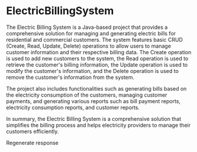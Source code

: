 # ElectricBillingSystem
The Electric Billing System is a Java-based project that provides a comprehensive solution for managing and generating electric bills for residential and commercial customers. 
The system features basic CRUD (Create, Read, Update, Delete) operations to allow users to manage customer information and their respective billing data. The Create operation is used to add new customers to the system, the Read operation is used to retrieve the customer's billing information, the Update operation is used to modify the customer's information, and the Delete operation is used to remove the customer's information from the system.

The project also includes functionalities such as generating bills based on the electricity consumption of the customers, managing customer payments, and generating various reports such as bill payment reports, electricity consumption reports, and customer reports.

In summary, the Electric Billing System is a comprehensive solution that simplifies the billing process and helps electricity providers to manage their customers efficiently.




Regenerate response
